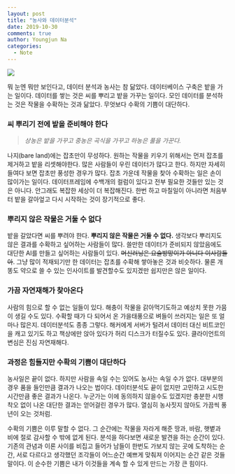 ```yaml
---
layout: post
title: "농사와 데이터분석"
date: 2019-10-30
comments: true
author: Youngjun Na
categories:
  - Note
---
```

![](https://images.unsplash.com/9/fields.jpg?ixlib=rb-1.2.1&ixid=eyJhcHBfaWQiOjEyMDd9&auto=format&fit=crop&w=1280&q=80)

뭐 눈엔 뭐만 보인다고, 데이터 분석과 농사는 참 닮았다. 데이터베이스 구축은 밭을 가는 일이다. 데이터를 쌓는 것은 씨를 뿌리고 밭을 가꾸는 일이다. 모인 데이터를 분석하는 것은 작물을 수확하는 것과 닮았다. 무엇보다 수확의 기쁨이 대단하다.

### 씨 뿌리기 전에 밭을 준비해야 한다

> *상농은 밭을 가꾸고 중농은 곡식을 가꾸고 하농은 풀을 가꾼다.*

나지(bare land)에는 잡초만이 무성하다. 원하는 작물을 키우기 위해서는 먼저 잡초를 제거하고 밭을 리셋해야한다. 많은 사람들이 우린 데이터가 많다고 한다. 하지만 자세히 들여다 보면 잡초만 풍성한 경우가 많다. 잡초 가운데 작물을 찾아 수확하는 일은 손이 많이가는 일이다. 데이터프레임에 수백개의 컬럼이 있다고 전부 필요한 것들만 있는 것은 아니다. 안그래도 복잡한 세상이 더 복잡해진다. 한번 하고 마칠일이 아니라면 처음부터 밭을 갈아엎고 다시 시작하는 것이 장기적으로 좋다.

### 뿌리지 않은 작물은 거둘 수 없다

밭을 갈았다면 씨를 뿌려야 한다. **뿌리지 않은 작물은 거둘 수 없다.** 생각보다 뿌리지도 않은 결과를 수확하고 싶어하는 사람들이 많다. 쓸만한 데이터가 준비되지 않았음에도 대단한 AI를 만들고 싶어하는 사람들이 있다. ~~머신러닝은 요술방망이가 아니다 이사람들아~~. 그냥 많이 적재되기만 한 데이터는 잡초를 수확해 쌓아놓은 것과 비슷하다. 물론 개똥도 약으로 쓸 수 있는 인사이트를 발견할수도 있지겠만 쉽지만은 않은 일이다.

### 가끔 자연재해가 찾아온다

사람의 힘으로 할 수 없는 일들이 있다. 해충이 작물을 갉아먹기도하고 예상치 못한 가뭄이 생길 수도 있다. 수확할 때가 다 되어서 온 가을태풍으로 벼들이 쓰러지는 일은 또 얼마나 많은지. 데이터분석도 종종 그렇다. 해커에게 서버가 털려서 데이터 대신 비트코인을 캐고 있기도 하고 책상에만 앉아 있다가 허리 디스크가 터질수도 있다. 클라이언트의 변심은 진심 자연재해다.

### 과정은 힘들지만 수확의 기쁨이 대단하다

농사일은 끝이 없다. 하지만 사람을 속일 수는 있어도 농사는 속일 수가 없다. 대부분의 경우 품을 들인만큼 결과가 나오는 법이다. 데이터분석도 끝이 없지만 고민하고 시도한 시간만큼 좋은 결과가 나온다. 누군가는 이에 동의하지 않을수도 있겠지만 충분한 시행착오 없이 나온 대단한 결과는 얻어걸린 경우가 많다. 열심히 농사짓지 않아도 가끔씩 풍년이 오는 것처럼.

수확의 기쁨은 이루 말할 수 없다. 그 순간에는 작물을 자라게 해준 땅과, 바람, 햇볕과 비에 절로 감사할 수 밖에 없게 된다. 분석을 하다보면 새로운 발견을 하는 순간이 있다. 기존의 관념과 이론 사이를 비집고 들어가 남들이 한번도 가보지 않는 곳에 도착하는 순간, 서로 다르다고 생각했던 조각들이 어느순간 예쁘게 맞춰져 이어지는 순간 같은 것들 말이다. 이 순수한 기쁨은 내가 이것들을 계속 할 수 있게 만드는 가장 큰 힘이다.